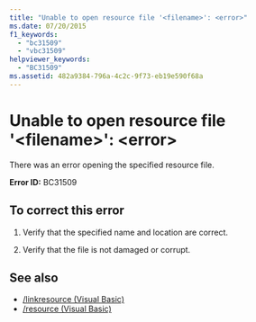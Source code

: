 ```yaml
---
title: "Unable to open resource file '<filename>': <error>"
ms.date: 07/20/2015
f1_keywords: 
  - "bc31509"
  - "vbc31509"
helpviewer_keywords: 
  - "BC31509"
ms.assetid: 482a9384-796a-4c2c-9f73-eb19e590f68a
---
```

# Unable to open resource file '\<filename>': \<error>
There was an error opening the specified resource file.  
  
 **Error ID:** BC31509  
  
## To correct this error  
  
1. Verify that the specified name and location are correct.  
  
2. Verify that the file is not damaged or corrupt.  
  
## See also

- [/linkresource (Visual Basic)](../../visual-basic/reference/command-line-compiler/linkresource.md)
- [/resource (Visual Basic)](../../visual-basic/reference/command-line-compiler/resource.md)
